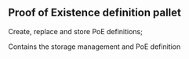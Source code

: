 ## Proof of Existence definition pallet

Create, replace and store PoE definitions;

Contains the storage management and PoE definition
